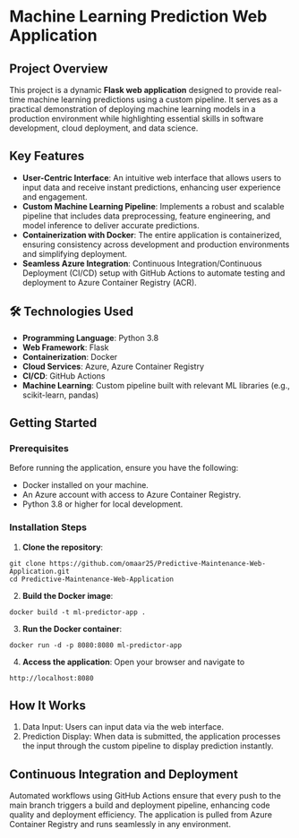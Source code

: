 # Machine Learning Prediction Web Application

##  Project Overview

This project is a dynamic **Flask web application** designed to provide real-time machine learning predictions using a custom pipeline. It serves as a practical demonstration of deploying machine learning models in a production environment while highlighting essential skills in software development, cloud deployment, and data science.

##  Key Features

- **User-Centric Interface**: An intuitive web interface that allows users to input data and receive instant predictions, enhancing user experience and engagement.
- **Custom Machine Learning Pipeline**: Implements a robust and scalable pipeline that includes data preprocessing, feature engineering, and model inference to deliver accurate predictions.
- **Containerization with Docker**: The entire application is containerized, ensuring consistency across development and production environments and simplifying deployment.
- **Seamless Azure Integration**: Continuous Integration/Continuous Deployment (CI/CD) setup with GitHub Actions to automate testing and deployment to Azure Container Registry (ACR).

## 🛠 Technologies Used

- **Programming Language**: Python 3.8
- **Web Framework**: Flask
- **Containerization**: Docker
- **Cloud Services**: Azure, Azure Container Registry
- **CI/CD**: GitHub Actions
- **Machine Learning**: Custom pipeline built with relevant ML libraries (e.g., scikit-learn, pandas)

##  Getting Started

### Prerequisites

Before running the application, ensure you have the following:

- Docker installed on your machine.
- An Azure account with access to Azure Container Registry.
- Python 3.8 or higher for local development.

### Installation Steps

1. **Clone the repository**:
```
git clone https://github.com/omaar25/Predictive-Maintenance-Web-Application.git
cd Predictive-Maintenance-Web-Application
```

2. **Build the Docker image**:

```
docker build -t ml-predictor-app .
```

3. **Run the Docker container**:

```
docker run -d -p 8080:8080 ml-predictor-app
```
4. **Access the application**:
Open your browser and navigate to 
```
http://localhost:8080
```

## How It Works
1. Data Input: Users can input data via the web interface.
2. Prediction Display: When data is submitted, the application processes the input through the custom pipeline to display prediction instantly.

## Continuous Integration and Deployment
Automated workflows using GitHub Actions ensure that every push to the main branch triggers a build and deployment pipeline, enhancing code quality and deployment efficiency.
The application is pulled from Azure Container Registry and runs seamlessly in any environment.
